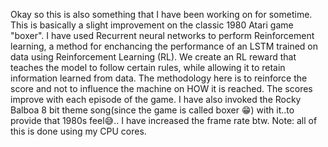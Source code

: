 Okay so this is also something that I have been working on for sometime. This is basically a slight improvement on the classic 1980 Atari game "boxer". I have used Recurrent neural networks to perform Reinforcement learning, a method for enchancing the performance of an LSTM trained on data using Reinforcement Learning (RL). We create an RL reward that teaches the model to follow certain rules, while allowing it to retain information learned from data. The methodology here is to reinforce the score and not to influence the machine on HOW it is reached. The scores improve with each episode of the game. I have also invoked the Rocky Balboa 8 bit theme song(since the game is called boxer 😁) with it..to provide that 1980s feel😅.. I have increased the frame rate btw. Note: all of this is done using my CPU cores.
